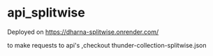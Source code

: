 # api_splitwise


Deployed on https://dharna-splitwise.onrender.com/


to make  requests to api's ,checkout thunder-collection-splitwise.json
